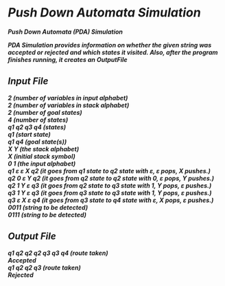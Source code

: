 # _Push Down Automata Simulation_
***Push Down Automata (PDA) Simulation***

***PDA Simulation provides information on whether the given string was accepted or rejected and which states it visited. Also, after the program finishes running, it creates an OutputFile***

## _Input File_
***2 (number of variables in input alphabet)<br>
2 (number of variables in stack alphabet)<br>
2 (number of goal states)<br>
4 (number of states)<br>
q1 q2 q3 q4 (states)<br>
q1 (start state)<br>
q1 q4 (goal state(s))<br>
X Y (the stack alphabet)<br>
X (initial stack symbol)<br>
0 1 (the input alphabet)<br>
q1 ε ε X q2 (it goes from q1 state to q2 state with ε, ε pops, X pushes.)<br>
q2 0 ε Y q2 (it goes from q2 state to q2 state with 0, ε pops, Y pushes.)<br>
q2 1 Y ε q3 (it goes from q2 state to q3 state with 1, Y pops, ε pushes.)<br>
q3 1 Y ε q3 (it goes from q3 state to q3 state with 1, Y pops, ε pushes.)<br>
q3 ε X ε q4 (it goes from q3 state to q4 state with ε, X pops, ε pushes.)<br>
0011 (string to be detected)<br>
0111 (string to be detected)***

## _Output File_
***q1 q2 q2 q2 q3 q3 q4 (route taken)<br>
Accepted<br>
q1 q2 q2 q3 (route taken)<br>
Rejected***
